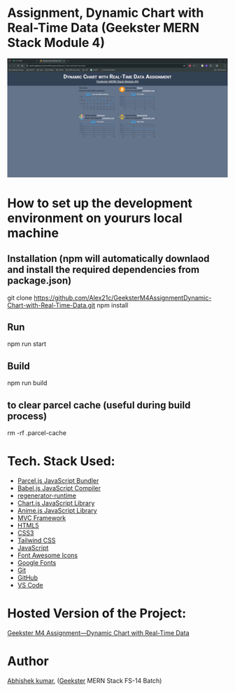 # Assignment, Dynamic Chart with Real-Time Data (Geekster MERN Stack Module 4)


![](thumbnail.png)
<!-- ![](mvcDiagram.png) -->

# How to set up the development environment on yoururs local machine
## Installation (npm will automatically downlaod and install the required dependencies from package.json)
git clone https://github.com/Alex21c/GeeksterM4AssignmentDynamic-Chart-with-Real-Time-Data.git 
npm install 

## Run 
npm run start

## Build
npm run build

## to clear parcel cache (useful during build process)
rm -rf .parcel-cache

# Tech. Stack Used:

+ [Parcel.js JavaScript Bundler](https://parceljs.org/)
+ [Babel.js JavaScript Compiler](https://babeljs.io/)
+ [regenerator-runtime](https://www.npmjs.com/package/regenerator-runtime)
+ [Chart.js JavaScript Library](https://www.chartjs.org/)
+ [Anime.js JavaScript Library](https://animejs.com/)
+ [MVC Framework](https://en.wikipedia.org/wiki/Model%E2%80%93view%E2%80%93controller)
+ [HTML5](https://en.wikipedia.org/wiki/HTML5)
+ [CSS3](https://en.wikipedia.org/wiki/CSS)
+ [Tailwind CSS](https://tailwindcss.com/)
+ [JavaScript](https://en.wikipedia.org/wiki/JavaScript)
+ [Font Awesome Icons](https://fontawesome.com/icons)
+ [Google Fonts](https://fonts.google.com/)
+ [Git](https://en.wikipedia.org/wiki/Git)
+ [GitHub](https://github.com/)
+ [VS Code](https://code.visualstudio.com/)

# Hosted Version of the Project:
[Geekster M4 Assignment&mdash;Dynamic Chart with Real-Time Data](https://alex21c.github.io/GeeksterM4AssignmentDynamic-Chart-with-Real-Time-Data/)

# Author
[Abhishek kumar](https://www.linkedin.com/in/alex21c/), ([Geekster](https://geekster.in/) MERN Stack FS-14 Batch)
